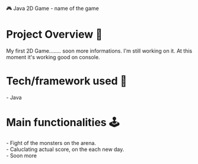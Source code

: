 🎮 Java 2D Game - name of the game

<h1>Project Overview 🎨</h1>

My first 2D Game........ soon more informations.
I'm still working on it. At this moment it's working good on console.

<h1>Tech/framework used 🧰</h1>
- Java
<br>

<h1>Main functionalities 🕹️ </h1>
- Fight of the monsters on the arena.
<br>
- Caluclating actual score, on the each new day.
<br>
- Soon more
